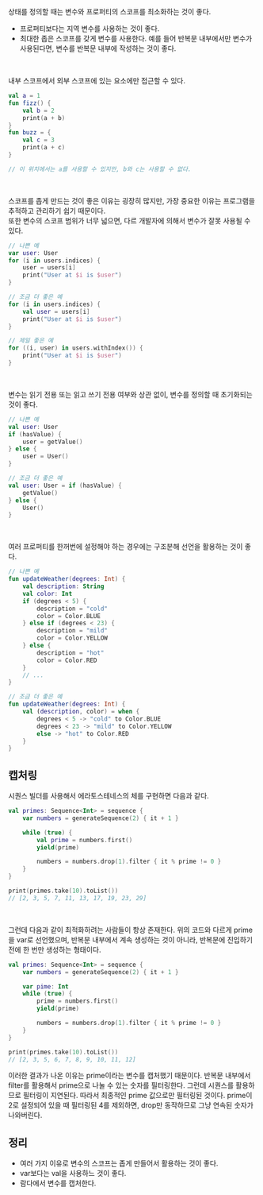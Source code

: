 상태를 정의할 때는 변수와 프로퍼티의 스코프를 최소화하는 것이 좋다.
- 프로퍼티보다는 지역 변수를 사용하는 것이 좋다.
- 최대한 좁은 스코프를 갖게 변수를 사용한다. 예를 들어 반복문 내부에서만 변수가 사용된다면, 변수를 반복문 내부에 작성하는 것이 좋다.

<br>

내부 스코프에서 외부 스코프에 있는 요소에만 접근할 수 있다.

```kotlin
val a = 1
fun fizz() {
    val b = 2
    print(a + b)
}
fun buzz = {
    val c = 3
    print(a + c)
}

// 이 위치에서는 a를 사용할 수 있지만, b와 c는 사용할 수 없다.
```

<br>

스코프를 좁게 만드는 것이 좋은 이유는 굉장히 많지만, 가장 중요한 이유는 프로그램을 추적하고 관리하기 쉽기 때문이다.  
또한 변수의 스코프 범위가 너무 넓으면, 다르 개발자에 의해서 변수가 잘못 사용될 수 있다.

```kotlin
// 나쁜 예
var user: User
for (i in users.indices) {
    user = users[i]
    print("User at $i is $user")
}

// 조금 더 좋은 예
for (i in users.indices) {
    val user = users[i]
    print("User at $i is $user")
}

// 제일 좋은 예
for ((i, user) in users.withIndex()) {
    print("User at $i is $user")
}
```

<br>

변수는 읽기 전용 또는 읽고 쓰기 전용 여부와 상관 없이, 변수를 정의할 때 초기화되는 것이 좋다.

```kotlin
// 나쁜 예
val user: User
if (hasValue) {
    user = getValue()
} else {
    user = User()
}

// 조금 더 좋은 예
val user: User = if (hasValue) {
    getValue()
} else {
    User()
}
```

<br>

여러 프로퍼티를 한꺼번에 설정해야 하는 경우에는 구조분해 선언을 활용하는 것이 좋다.

```kotlin
// 나쁜 예
fun updateWeather(degrees: Int) {
    val description: String
    val color: Int
    if (degrees < 5) {
        description = "cold"
        color = Color.BLUE
    } else if (degrees < 23) {
        description = "mild"
        color = Color.YELLOW
    } else {
        description = "hot"
        color = Color.RED
    }
    // ...
}

// 조금 더 좋은 예
fun updateWeather(degrees: Int) {
    val (description, color) = when {
        degrees < 5 -> "cold" to Color.BLUE
        degrees < 23 -> "mild" to Color.YELLOW
        else -> "hot" to Color.RED
    }
}
```

## 캡처링

시퀀스 빌더를 사용해서 에라토스테네스의 체를 구현하면 다음과 같다.

```kotlin
val primes: Sequence<Int> = sequence {
    var numbers = generateSequence(2) { it + 1 }

    while (true) {
        val prime = numbers.first()
        yield(prime)

        numbers = numbers.drop(1).filter { it % prime != 0 }
    }
}

print(primes.take(10).toList())
// [2, 3, 5, 7, 11, 13, 17, 19, 23, 29]
```

<br>

그런데 다음과 같이 최적화하려는 사람들이 항상 존재한다. 위의 코드와 다르게 prime을 var로 선언했으며, 반복문 내부에서 계속 생성하는 것이 아니라, 반복문에 진입하기 전에 한 번만 생성하는 형태이다.

```kotlin
val primes: Sequence<Int> = sequence {
    var numbers = generateSequence(2) { it + 1 }

    var pime: Int
    while (true) {
        prime = numbers.first()
        yield(prime)

        numbers = numbers.drop(1).filter { it % prime != 0 }
    }
}

print(primes.take(10).toList())
// [2, 3, 5, 6, 7, 8, 9, 10, 11, 12]
```

이러한 결과가 나온 이유는 prime이라는 변수를 캡처했기 때문이다. 반복문 내부에서 filter를 활용해서 prime으로 나눌 수 있는 숫자를 필터링한다.
그런데 시퀀스를 활용하므로 필터링이 지연된다. 따라서 최종적인 prime 값으로만 필터링된 것이다. prime이 2로 설정되어 있을 때 필터링된 4를 제외하면, drop만 동작하므로 그냥 연속된 숫자가 나와버린다.

## 정리

- 여러 가지 이유로 변수의 스코프는 좁게 만들어서 활용하는 것이 좋다.
- var보다는 val을 사용하느 것이 좋다.
- 람다에서 변수를 캡처한다.
